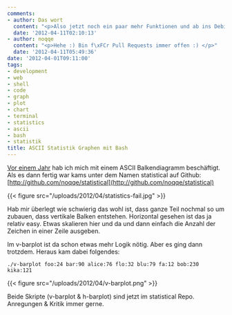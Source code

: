 ```yaml
---
comments:
- author: Das wort
  content: "<p>Also jetzt noch ein paar mehr Funktionen und ab ins Debian-Repo *tr\xE4um*</p>"
  date: '2012-04-11T02:10:13'
- author: noqqe
  content: "<p>Hehe :) Bin f\xFCr Pull Requests immer offen :) </p>"
  date: '2012-04-11T05:49:36'
date: '2012-04-01T09:11:00'
tags:
- development
- web
- shell
- code
- graph
- plot
- chart
- terminal
- statistics
- ascii
- bash
- statistik
title: ASCII Statistik Graphen mit Bash
---
```


[Vor einem Jahr](/blog/2011/04/14/statistical-statistiken-visualisieren-im-terminal/)
hab ich mich mit einem ASCII Balkendiagramm beschäftigt. Als es dann fertig war
kams unter dem Namen statistical auf Github:
[http://github.com/noqqe/statistical](http://github.com/noqqe/statistical)

{{< figure src="/uploads/2012/04/statistics-fail.jpg" >}}

Hab mir überlegt wie schwierig das wohl ist, dass ganze Teil nochmal so
um zubauen, dass vertikale Balken entstehen. Horizontal gesehen ist das ja
relativ easy. Etwas skalieren hier und da und dann einfach die Anzahl der
Zeichen in einer Zeile ausgeben.

Im v-barplot ist da schon etwas mehr Logik nötig. Aber es ging dann trotzdem. Heraus kam dabei folgendes:

    ./v-barplot foo:24 bar:90 alice:76 flo:32 blu:79 fa:12 bob:230 kika:121

{{< figure src="/uploads/2012/04/v-barplot.png" >}}

Beide Skripte (v-barplot & h-barplot) sind jetzt im statistical Repo. Anregungen
& Kritik immer gerne.
